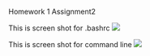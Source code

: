 Homework 1 Assignment2

This is screen shot for .bashrc
![](https://github.com/kq320/PUI2016_kq320/blob/master/HW1_kq320/Screen%20Shot%202016-09-10%20at%202.18.55%20PM.png)

This is screen shot for command line
![](https://github.com/kq320/PUI2016_kq320/blob/master/HW1_kq320/Screen%20Shot%202016-09-10%20at%202.24.02%20PM.png)

